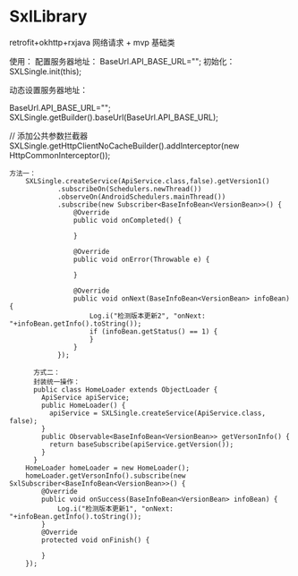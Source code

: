 # SxlLibrary
retrofit+okhttp+rxjava 网络请求 + mvp 基础类

使用：
  配置服务器地址：
   BaseUrl.API_BASE_URL="";
  初始化：
   SXLSingle.init(this);
   
   动态设置服务器地址：
   
   BaseUrl.API_BASE_URL="";
   SXLSingle.getBuilder().baseUrl(BaseUrl.API_BASE_URL);
   
  // 添加公共参数拦截器
    SXLSingle.getHttpClientNoCacheBuilder().addInterceptor(new HttpCommonInterceptor());
    
   
    方法一：
        SXLSingle.createService(ApiService.class,false).getVersion1()
                .subscribeOn(Schedulers.newThread())
                .observeOn(AndroidSchedulers.mainThread())
                .subscribe(new Subscriber<BaseInfoBean<VersionBean>>() {
                    @Override
                    public void onCompleted() {

                    }

                    @Override
                    public void onError(Throwable e) {

                    }

                    @Override
                    public void onNext(BaseInfoBean<VersionBean> infoBean) {
                        Log.i("检测版本更新2", "onNext: "+infoBean.getInfo().toString());
                        if (infoBean.getStatus() == 1) {
                        }
                    }
                });
                
          方式二：
          封装统一操作：
          public class HomeLoader extends ObjectLoader {
            ApiService apiService;
            public HomeLoader() {
              apiService = SXLSingle.createService(ApiService.class, false);
            }
            public Observable<BaseInfoBean<VersionBean>> getVersonInfo() {
              return baseSubscribe(apiService.getVersion());
            }
          }
        HomeLoader homeLoader = new HomeLoader();
        homeLoader.getVersonInfo().subscribe(new SxlSubscriber<BaseInfoBean<VersionBean>>() {
            @Override
            public void onSuccess(BaseInfoBean<VersionBean> infoBean) {
                Log.i("检测版本更新1", "onNext: "+infoBean.getInfo().toString());
            }
            @Override
            protected void onFinish() {

            }
        });
              
